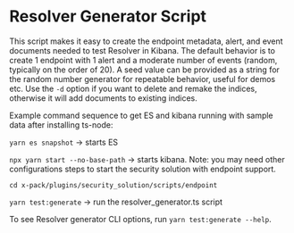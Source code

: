# Resolver Generator Script

This script makes it easy to create the endpoint metadata, alert, and event documents needed to test Resolver in Kibana.
The default behavior is to create 1 endpoint with 1 alert and a moderate number of events (random, typically on the order of 20).
A seed value can be provided as a string for the random number generator for repeatable behavior, useful for demos etc.
Use the `-d` option if you want to delete and remake the indices, otherwise it will add documents to existing indices.

Example command sequence to get ES and kibana running with sample data after installing ts-node:

`yarn es snapshot` -> starts ES

`npx yarn start --no-base-path` -> starts kibana. Note: you may need other configurations steps to start the security solution with endpoint support.

`cd x-pack/plugins/security_solution/scripts/endpoint`

`yarn test:generate` -> run the resolver_generator.ts script

To see Resolver generator CLI options, run `yarn test:generate --help`.
